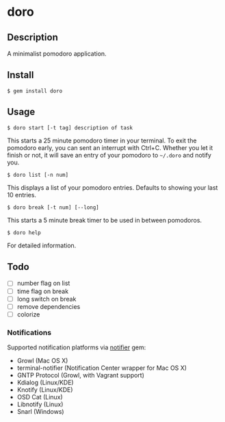 # doro

## Description

A minimalist pomodoro application.

## Install

  `$ gem install doro`

## Usage

  `$ doro start [-t tag] description of task`

This starts a 25 minute pomodoro timer in your terminal. To exit the pomodoro early, you can sent an interrupt with Ctrl+C. Whether you let it finish or not, it will save an entry of your pomodoro to `~/.doro` and notify you.

  `$ doro list [-n num]`

This displays a list of your pomodoro entries. Defaults to showing your last 10 entries.

  `$ doro break [-t num] [--long]`

This starts a 5 minute break timer to be used in between pomodoros.

  `$ doro help`

For detailed information.

## Todo

- [ ] number flag on list
- [ ] time flag on break
- [ ] long switch on break
- [ ] remove dependencies
- [ ] colorize

### Notifications

Supported notification platforms via [notifier](https://github.com/fnando/notifier) gem:

- Growl (Mac OS X)
- terminal-notifier (Notification Center wrapper for Mac OS X)
- GNTP Protocol (Growl, with Vagrant support)
- Kdialog (Linux/KDE)
- Knotify (Linux/KDE)
- OSD Cat (Linux)
- Libnotify (Linux)
- Snarl (Windows)
